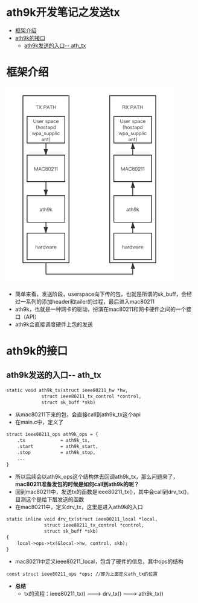 # ath9k开发笔记之发送tx

- [框架介绍](#%e6%a1%86%e6%9e%b6%e4%bb%8b%e7%bb%8d)
- [ath9k的接口](#ath9k%e7%9a%84%e6%8e%a5%e5%8f%a3)
  - [ath9k发送的入口-- ath_tx](#ath9k%e5%8f%91%e9%80%81%e7%9a%84%e5%85%a5%e5%8f%a3---athtx)
# 框架介绍
![ath9k传输和接收](/images/ath9k_path.png)
- 简单来看，发送阶段，userspace向下传的包，也就是所谓的sk_buff，会经过一系列的添加header和tailer的过程，最后进入mac80211
- ath9k，也就是一种网卡的驱动，扮演在mac80211和网卡硬件之间的一个接口（API）
- ath9k会直接调度硬件上包的发送

# ath9k的接口
## ath9k发送的入口-- ath_tx
```
static void ath9k_tx(struct ieee80211_hw *hw,
		     struct ieee80211_tx_control *control,
		     struct sk_buff *skb)
```
- 从mac80211下来的包，会直接call到ath9k_tx这个api
- 在main.c中，定义了
```
struct ieee80211_ops ath9k_ops = {
	.tx 		    = ath9k_tx,
	.start 		    = ath9k_start,
	.stop 		    = ath9k_stop,
    ...
}
```
- 所以后续会以ath9k_ops这个结构体去回调ath9k_tx，那么问题来了，**mac80211准备发包的时候是如何call到ath9k的呢？**
- 回到mac80211中，发送tx的函数是ieee80211_tx()，其中会call到drv_tx()，目测这个是给下层发送的函数
- 在mac80211中，定义drv_tx，这里是进入ath9k的入口
```
static inline void drv_tx(struct ieee80211_local *local,
			  struct ieee80211_tx_control *control,
			  struct sk_buff *skb)
{
	local->ops->tx(&local->hw, control, skb);
}
```
- mac80211中定义ieee80211_local，包含了硬件的信息，其中ops的结构
```
const struct ieee80211_ops *ops; //即为上面定义ath_tx的位置
```
- **总结**
  - tx的流程：ieee80211_tx() ---> drv_tx() ---> ath9k_tx()

